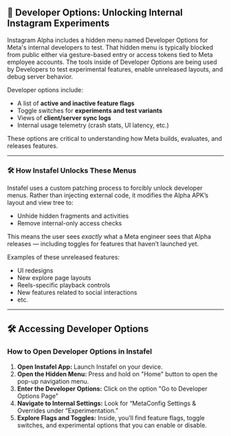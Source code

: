 ## 🧪 Developer Options: Unlocking Internal Instagram Experiments

Instagram Alpha includes a hidden menu named Developer Options for Meta's internal developers to test. That hidden menu is typically blocked from public either via gesture-based entry or access tokens tied to Meta employee accounts. The tools inside of Developer Options are being used by Developers to test experimental features, enable unreleased layouts, and debug server behavior.

Developer options include:

- A list of **active and inactive feature flags**
- Toggle switches for **experiments and test variants**
- Views of **client/server sync logs**
- Internal usage telemetry (crash stats, UI latency, etc.)

These options are critical to understanding how Meta builds, evaluates, and releases features.

---

### 🛠️ How Instafel Unlocks These Menus

Instafel uses a custom patching process to forcibly unlock developer menus. Rather than injecting external code, it modifies the Alpha APK’s layout and view tree to:

- Unhide hidden fragments and activities
- Remove internal-only access checks

This means the user sees _exactly_ what a Meta engineer sees that Alpha releases — including toggles for features that haven’t launched yet.

Examples of these unreleased features:

- UI redesigns
- New explore page layouts
- Reels-specific playback controls
- New features related to social interactions
- etc.

---

## 🛠️ Accessing Developer Options

### How to Open Developer Options in Instafel

1. **Open Instafel App:** Launch Instafel on your device.
2. **Open the Hidden Menu:** Press and hold on "Home" button to open the pop-up navigation menu.
3. **Enter the Developer Options:** Click on the option "Go to Developer Options Page"
4. **Navigate to Internal Settings:** Look for “MetaConfig Settings & Overrides under “Experimentation.”
5. **Explore Flags and Toggles:** Inside, you’ll find feature flags, toggle switches, and experimental options that you can enable or disable.
